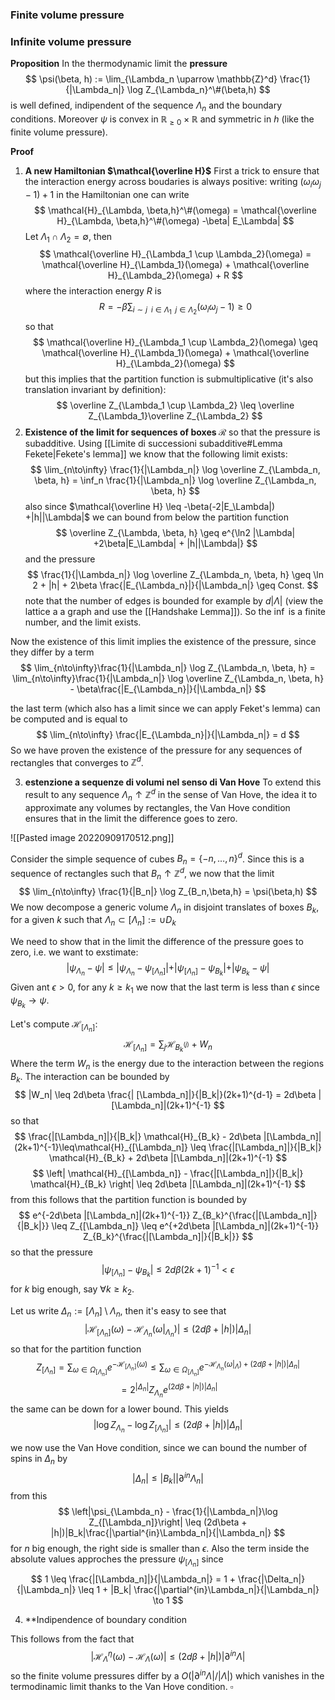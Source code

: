 


### Finite volume pressure

### Infinite volume pressure
**Proposition** In the thermodynamic limit the **pressure** 
$$
\psi(\beta, h) := \lim_{\Lambda_n \uparrow \mathbb{Z}^d} \frac{1}{|\Lambda_n|} \log Z_{\Lambda_n}^\#(\beta,h)   
$$
is well defined, indipendent of the sequence $\Lambda_n$ and the boundary conditions. Moreover $\psi$ is convex in $\mathbb{R}_{\geq 0} \times \mathbb{R}$ and symmetric in $h$ (like the finite volume pressure). 

**Proof** 
1. **A new Hamiltonian $\mathcal{\overline H}$**
First a trick to ensure that the interaction energy across boudaries is always positive:
writing $(\omega_i\omega_j -1)+1$ in the Hamiltonian one can write
$$
\mathcal{H}_{\Lambda, \beta,h}^\#(\omega) = \mathcal{\overline H}_{\Lambda, \beta,h}^\#(\omega) -\beta| E_\Lambda|
$$
Let $\Lambda_1 \cap \Lambda_2 = \emptyset$, then 
$$
\mathcal{\overline H}_{\Lambda_1 \cup \Lambda_2}(\omega) = \mathcal{\overline H}_{\Lambda_1}(\omega) + \mathcal{\overline H}_{\Lambda_2}(\omega) + R
$$
where the interaction energy $R$ is
$$
R = -\beta \sum_{i\sim j \,\,\, i\in\Lambda_1\,\,\, j \in \Lambda_2} (\omega_i\omega_j -1) \geq 0
$$
so that 
$$
\mathcal{\overline H}_{\Lambda_1 \cup \Lambda_2}(\omega) \geq \mathcal{\overline H}_{\Lambda_1}(\omega) + \mathcal{\overline H}_{\Lambda_2}(\omega)
$$
but this implies that the partition function is submultiplicative (it's also translation invariant by definition):
$$
\overline Z_{\Lambda_1 \cup \Lambda_2} \leq \overline Z_{\Lambda_1}\overline Z_{\Lambda_2}
$$
2. **Existence of the limit for sequences of boxes $\mathcal{R}$** 
so that the pressure is subadditive. Using [[Limite di successioni subadditive#Lemma Fekete|Fekete's lemma]] we know that the following limit exists:
$$
\lim_{n\to\infty} \frac{1}{|\Lambda_n|} \log \overline Z_{\Lambda_n, \beta, h} = \inf_n \frac{1}{|\Lambda_n|} \log \overline Z_{\Lambda_n, \beta, h}
$$
also since $\mathcal{\overline H} \leq -\beta(-2|E_\Lambda|) +|h||\Lambda|$ we can bound from below the partition function
$$
\overline Z_{\Lambda, \beta, h} \geq e^{\ln2 |\Lambda| +2\beta|E_\Lambda| + |h||\Lambda|}
$$
and the pressure
$$
\frac{1}{|\Lambda_n|} \log \overline Z_{\Lambda_n, \beta, h} \geq \ln 2 + |h| + 2\beta \frac{|E_{\Lambda_n}|}{|\Lambda_n|} \geq Const.
$$
note that the number of edges is bounded for example by $d|\Lambda|$ (view the lattice a a graph and use the [[Handshake Lemma]]).
So the $\inf$ is a finite number, and the limit exists.

Now the existence of this limit implies the existence of the pressure, since they differ by a term
$$
\lim_{n\to\infty}\frac{1}{|\Lambda_n|} \log Z_{\Lambda_n, \beta, h} = \lim_{n\to\infty}\frac{1}{|\Lambda_n|} \log \overline Z_{\Lambda_n, \beta, h}  - \beta\frac{|E_{\Lambda_n}|}{|\Lambda_n|}
$$

the last term (which also has a limit since we can apply Feket's lemma) can be computed and is equal to
$$
\lim_{n\to\infty} \frac{|E_{\Lambda_n}|}{|\Lambda_n|} = d
$$
So we have proven the existence of the pressure for any sequences of rectangles that converges to $\mathbb{Z}^d$. 

3. **estenzione a sequenze di volumi nel senso di Van Hove**
To extend this result to any sequence $\Lambda_n \uparrow \mathbb{Z}^d$ in the sense of Van Hove, the idea it to approximate any volumes by rectangles, the Van Hove condition ensures that in the limit the difference goes to zero.

![[Pasted image 20220909170512.png]]

Consider the simple sequence of cubes $B_n = \{-n,\dots,n\}^d$.  Since this is a sequence of rectangles such that $B_n \uparrow \mathbb{Z}^d$, we now that the limit
$$
\lim_{n\to\infty} \frac{1}{|B_n|} \log Z_{B_n,\beta,h} = \psi(\beta,h)
$$
We now decompose a generic volume $\Lambda_n$ in disjoint translates of boxes $B_k$, for a given $k$ such that $\Lambda_n \subset [\Lambda_n] := \cup D_k$

We need to show that in the limit the difference of the pressure goes to zero, i.e. we want to exstimate:
$$
\vert \psi_{\Lambda_n}  - \psi\vert \leq \vert \psi_{\Lambda_n} - \psi_{[\Lambda_n]}\vert + \vert \psi_{[\Lambda_n]}-\psi_{B_k}\vert + \vert \psi_{B_k}-\psi\vert
$$
Given ant $\epsilon > 0$, for any $k \geq k_1$ we now that the last term is less than $\epsilon$ since $\psi_{B_k} \to \psi$.

Let's compute $\mathcal{H}_{[\Lambda_n]}$:
$$
 \mathcal{H}_{[\Lambda_n]} = \sum_j  \mathcal{H}_{B_k^{(j)}} + W_n
$$
Where the term $W_n$ is the energy due to the interaction between the regions $B_k$. The interaction can be bounded by
$$
|W_n| \leq 2d\beta  \frac{| [\Lambda_n]|}{|B_k|}(2k+1)^{d-1} = 2d\beta |[\Lambda_n]|(2k+1)^{-1}
$$
so that 
$$
\frac{|[\Lambda_n]|}{|B_k|} \mathcal{H}_{B_k} - 2d\beta |[\Lambda_n]|(2k+1)^{-1}\leq\mathcal{H}_{[\Lambda_n]} \leq \frac{|[\Lambda_n]|}{|B_k|} \mathcal{H}_{B_k} + 2d\beta |[\Lambda_n]|(2k+1)^{-1}
$$
$$
\left| \mathcal{H}_{[\Lambda_n]} - \frac{|[\Lambda_n]|}{|B_k|} \mathcal{H}_{B_k} \right| \leq 2d\beta |[\Lambda_n]|(2k+1)^{-1}
$$
from this follows that the partition function is bounded by
$$
e^{-2d\beta |[\Lambda_n]|(2k+1)^{-1}} Z_{B_k}^{\frac{|[\Lambda_n]|}{|B_k|}} \leq Z_{[\Lambda_n]} \leq e^{+2d\beta |[\Lambda_n]|(2k+1)^{-1}} Z_{B_k}^{\frac{|[\Lambda_n]|}{|B_k|}}
$$
so that the pressure
$$
|\psi_{[\Lambda_n]} - \psi_{B_k}| \leq 2d\beta(2k+1)^{-1} < \epsilon
$$
for $k$ big enough, say $\forall k \geq k_2$.

Let us write $\Delta_n := [\Lambda_n] \setminus \Lambda_n$, then it's easy to see that 
$$
|\mathcal{H}_{[\Lambda_n]}(\omega) - \mathcal{H}_{\Lambda_n}(\omega|_{\Lambda_n})| \leq (2d\beta + |h|)|\Delta_n|
$$
so that for the partition function
$$
Z_{[\Lambda_n]} = \sum_{\omega \in \Omega_{[\Lambda_n]} } e^{-\mathcal{H}_{[\Lambda_n]}(\omega)} \leq \sum_{\omega \in \Omega_{[\Lambda_n]} } e^{-\mathcal{H}_{\Lambda_n}(\omega|_\Lambda) + (2d\beta + |h|)|\Delta_n|}
$$
$$
= 2^{|\Delta_n|} Z_{\Lambda_n}e^{(2d\beta + |h|)|\Delta_n|}
$$
the same can be down for a lower bound. This yields
$$
|\log Z_{\Lambda_n} - \log Z_{[\Lambda_n]}| \leq (2d\beta + |h|)|\Delta_n|
$$

we now use the Van Hove condition, since we can bound the number of spins in $\Delta_n$ by
$$
|\Delta_n| \leq |B_k||\partial^{in}\Lambda_n|
$$
from this
$$
\left|\psi_{\Lambda_n} - \frac{1}{|\Lambda_n|}\log Z_{[\Lambda_n]}\right| \leq (2d\beta + |h|)|B_k|\frac{|\partial^{in}\Lambda_n|}{|\Lambda_n|}
$$
for $n$ big enough, the right side is smaller than $\epsilon$. Also the term inside the absolute values approches the pressure $\psi_{[\Lambda_n]}$ since
$$
1 \leq \frac{|[\Lambda_n]|}{|\Lambda_n|} = 1 + \frac{|\Delta_n|}{|\Lambda_n|} \leq 1 + |B_k| \frac{|\partial^{in}\Lambda_n|}{|\Lambda_n|} \to 1 
$$

4. **Indipendence of boundary condition

This follows from the fact that
$$
| \mathcal{H}^\eta_\Lambda(\omega) - \mathcal{H}_\Lambda(\omega)| \leq (2d\beta + |h|)|\partial^{in}\Lambda|
$$
so the finite volume pressures differ by a $O(|\partial^{in} \Lambda| / |\Lambda|$) which vanishes in the termodinamic limit thanks to the Van Hove condition. $\square$




